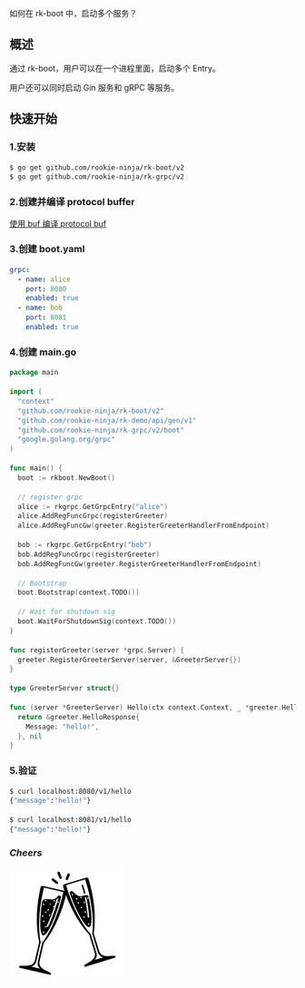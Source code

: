 如何在 rk-boot 中，启动多个服务？

## 概述
通过 rk-boot，用户可以在一个进程里面，启动多个 Entry。

用户还可以同时启动 Gin 服务和 gRPC 等服务。

## 快速开始
### 1.安装

```bash
$ go get github.com/rookie-ninja/rk-boot/v2
$ go get github.com/rookie-ninja/rk-grpc/v2
```

### 2.创建并编译 protocol buffer
[使用 buf 编译 protocol buf](../buf)

### 3.创建 boot.yaml
```yaml
grpc:
  - name: alice
    port: 8080
    enabled: true
  - name: bob
    port: 8081
    enabled: true
```

### 4.创建 main.go
```go
package main

import (
  "context"
  "github.com/rookie-ninja/rk-boot/v2"
  "github.com/rookie-ninja/rk-demo/api/gen/v1"
  "github.com/rookie-ninja/rk-grpc/v2/boot"
  "google.golang.org/grpc"
)

func main() {
  boot := rkboot.NewBoot()

  // register grpc
  alice := rkgrpc.GetGrpcEntry("alice")
  alice.AddRegFuncGrpc(registerGreeter)
  alice.AddRegFuncGw(greeter.RegisterGreeterHandlerFromEndpoint)

  bob := rkgrpc.GetGrpcEntry("bob")
  bob.AddRegFuncGrpc(registerGreeter)
  bob.AddRegFuncGw(greeter.RegisterGreeterHandlerFromEndpoint)

  // Bootstrap
  boot.Bootstrap(context.TODO())

  // Wait for shutdown sig
  boot.WaitForShutdownSig(context.TODO())
}

func registerGreeter(server *grpc.Server) {
  greeter.RegisterGreeterServer(server, &GreeterServer{})
}

type GreeterServer struct{}

func (server *GreeterServer) Hello(ctx context.Context, _ *greeter.HelloRequest) (*greeter.HelloResponse, error) {
  return &greeter.HelloResponse{
    Message: "hello!",
  }, nil
}
```

### 5.验证
```bash
$ curl localhost:8080/v1/hello
{"message":"hello!"}

$ curl localhost:8081/v1/hello
{"message":"hello!"}
```

### _**Cheers**_
![](../../../img/user-guide/cheers.png)